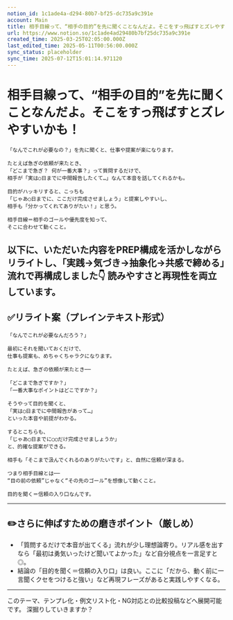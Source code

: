 ```yaml
---
notion_id: 1c1ade4a-d294-80b7-bf25-dc735a9c391e
account: Main
title: 相手目線って、“相手の目的”を先に聞くことなんだよ。そこをすっ飛ばすとズレやすいかも！
url: https://www.notion.so/1c1ade4ad29480b7bf25dc735a9c391e
created_time: 2025-03-25T02:05:00.000Z
last_edited_time: 2025-05-11T00:56:00.000Z
sync_status: placeholder
sync_time: 2025-07-12T15:01:14.971120
---
```

# 相手目線って、“相手の目的”を先に聞くことなんだよ。そこをすっ飛ばすとズレやすいかも！

```plain text
「なんでこれが必要なの？」を先に聞くと、仕事や提案が楽になります。

たとえば急ぎの依頼が来たとき、
「どこまで急ぎ？ 何が一番大事？」って質問するだけで、
相手が「実は○日までに中間報告したくて…」なんて本音を話してくれるかも。

目的がハッキリすると、こっちも
「じゃあ◯日までに、ここだけ完成させましょう」と提案しやすいし、
相手も「分かってくれてありがたい！」と思う。

相手目線＝相手のゴールや優先度を知って、
そこに合わせて動くこと。
```
以下に、いただいた内容をPREP構成を活かしながらリライトし、「実践→気づき→抽象化→共感で締める」流れで再構成しました👇
読みやすさと再現性を両立しています。
---
## ✅リライト案（プレインテキスト形式）
```plain text
「なんでこれが必要なんだろう？」

最初にそれを聞いておくだけで、
仕事も提案も、めちゃくちゃラクになります。

たとえば、急ぎの依頼が来たとき──

「どこまで急ぎですか？」
「一番大事なポイントはどこですか？」

そうやって目的を聞くと、
「実は◯日までに中間報告があって…」
といった本音や前提がわかる。

するとこちらも、
「じゃあ◯日までに◯◯だけ完成させましょうか」
と、的確な提案ができる。

相手も「そこまで汲んでくれるのありがたいです」と、自然に信頼が深まる。

つまり相手目線とは──
“目の前の依頼”じゃなく“その先のゴール”を想像して動くこと。

目的を聞く＝信頼の入り口なんです。

```
---
## ✏️さらに伸ばすための磨きポイント（厳しめ）
- 「質問するだけで本音が出てくる」流れが少し理想論寄り。リアル感を出すなら「最初は勇気いったけど聞いてよかった」など自分視点を一言足すと◎。
- 結論の「目的を聞く＝信頼の入り口」は良い。ここに「だから、動く前に一言聞くクセをつけると強い」など再現フレーズがあると実践しやすくなる。
---
このテーマ、テンプレ化・例文リスト化・NG対応との比較投稿などへ展開可能です。
深掘りしていきますか？